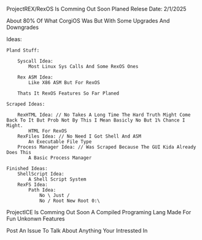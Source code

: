 ProjectREX/RexOS Is Comming Out Soon Planed Relese Date: 2/1/2025

About 80% Of What CorgiOS Was But With Some Upgrades And Downgrades

Ideas:

	Pland Stuff:

		Syscall Idea:
			Most Linux Sys Calls And Some RexOS Ones

		Rex ASM Idea:
			Like X86 ASM But For RexOS

		Thats It RexOS Features So Far Planed

	Scraped Ideas:

		RexHTML Idea: // No Takes A Long Time The Hard Truth Might Come Back To It But Prob Not By This I Mean Basicly No But 1% Chance I Might.
			HTML For RexOS
		RexFiles Idea: // No Need I Got Shell And ASM
			An Executable File Type
		Process Manager Idea: // Was Scraped Because The GUI Kida Already Does This
			A Basic Process Manager

	Finished Ideas:
		ShellScript Idea:
			A Shell Script System
		RexFS Idea:
			Path Idea:
				No \ Just /
				No / Root New Root 0:\

ProjectICE Is Comming Out Soon A Compiled Programing Lang Made For Fun Unkonwn Features

Post An Issue To Talk About Anything Your Intressted In
